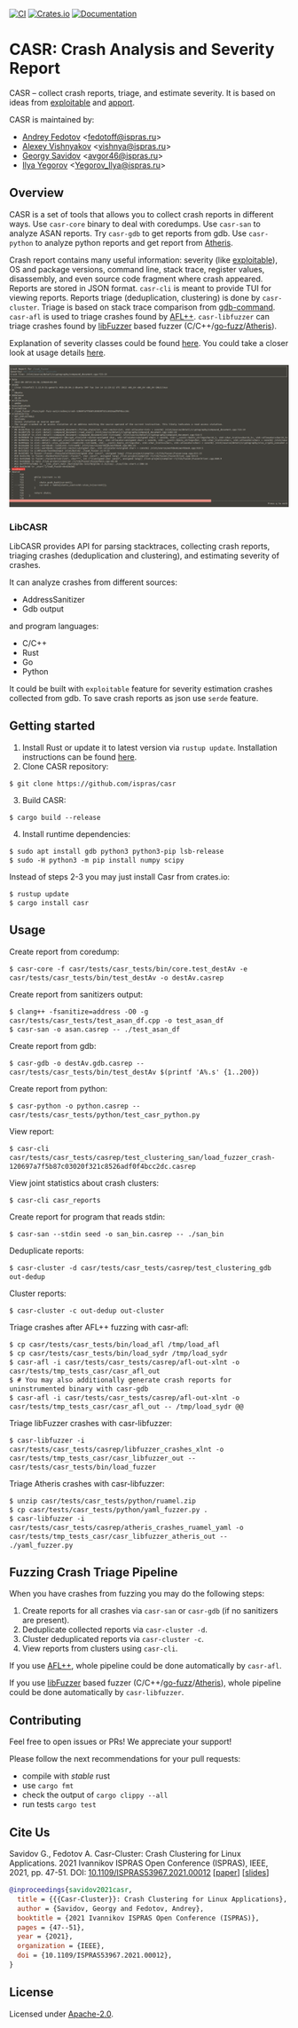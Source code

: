 [![CI](https://github.com/ispras/casr/actions/workflows/main.yml/badge.svg?branch=master)](https://github.com/ispras/casr/actions/workflows/main.yml)
[![Crates.io](https://img.shields.io/crates/v/casr)](https://crates.io/crates/casr)
[![Documentation](https://docs.rs/libcasr/badge.svg)](https://docs.rs/libcasr)

# CASR: Crash Analysis and Severity Report

CASR &ndash; collect crash reports, triage, and estimate severity.
It is based on ideas from [exploitable](https://github.com/jfoote/exploitable) and
[apport](https://github.com/canonical/apport).

CASR is maintained by:

* [Andrey Fedotov](https://github.com/anfedotoff) \<fedotoff@ispras.ru\>
* [Alexey Vishnyakov](https://github.com/SweetVishnya) \<vishnya@ispras.ru\>
* [Georgy Savidov](https://github.com/Avgor46) \<avgor46@ispras.ru\>
* [Ilya Yegorov](https://github.com/hkctkuy) \<Yegorov_Ilya@ispras.ru\>

## Overview

CASR is a set of tools that allows you to collect crash reports in different
ways. Use `casr-core` binary to deal with coredumps. Use `casr-san` to analyze ASAN
reports. Try `casr-gdb` to get reports from gdb. Use `casr-python` to analyze python reports and get report from [Atheris](https://github.com/google/atheris).

Crash report contains many useful information: severity (like [exploitable](https://github.com/jfoote/exploitable)),
OS and package versions, command line, stack trace, register values,
disassembly, and even source code fragment where crash appeared. Reports are
stored in JSON format. `casr-cli` is meant to provide TUI for viewing reports.
Reports triage (deduplication, clustering) is done by `casr-cluster`.
Triage is based on stack trace comparison from [gdb-command](https://github.com/anfedotoff/gdb-command).
`casr-afl` is used to triage crashes found by [AFL++](https://github.com/AFLplusplus/AFLplusplus).
`casr-libfuzzer` can triage crashes found by
[libFuzzer](https://www.llvm.org/docs/LibFuzzer.html) based fuzzer
(C/C++/[go-fuzz](https://github.com/dvyukov/go-fuzz)/[Atheris](https://github.com/google/atheris)).

Explanation of severity classes could be found [here](docs/classes.md).
You could take a closer look at usage details [here](docs/usage.md).

![casr_report](docs/images/casr_report.png)

### LibCASR

LibCASR provides API for parsing stacktraces, collecting crash reports,
triaging crashes (deduplication and clustering), and estimating severity of
crashes.

It can analyze crashes from different sources:

* AddressSanitizer
* Gdb output

and program languages:

* C/C++
* Rust
* Go
* Python

It could be built with `exploitable` feature for severity estimation crashes
collected from gdb. To save crash reports as json use `serde` feature.

## Getting started

1. Install Rust or update it to latest version via `rustup update`. Installation instructions can be found [here](https://www.rust-lang.org/tools/install).
2. Clone CASR repository:

```
$ git clone https://github.com/ispras/casr
```
3. Build CASR:

```
$ cargo build --release
```
4. Install runtime dependencies:

```
$ sudo apt install gdb python3 python3-pip lsb-release
$ sudo -H python3 -m pip install numpy scipy
```

Instead of steps 2-3 you may just install Casr from crates.io:

    $ rustup update
    $ cargo install casr

## Usage

Create report from coredump:

    $ casr-core -f casr/tests/casr_tests/bin/core.test_destAv -e casr/tests/casr_tests/bin/test_destAv -o destAv.casrep

Create report from sanitizers output:

    $ clang++ -fsanitize=address -O0 -g casr/tests/casr_tests/test_asan_df.cpp -o test_asan_df
    $ casr-san -o asan.casrep -- ./test_asan_df

Create report from gdb:

    $ casr-gdb -o destAv.gdb.casrep -- casr/tests/casr_tests/bin/test_destAv $(printf 'A%.s' {1..200})

Create report from python:

    $ casr-python -o python.casrep -- casr/tests/casr_tests/python/test_casr_python.py

View report:

    $ casr-cli casr/tests/casr_tests/casrep/test_clustering_san/load_fuzzer_crash-120697a7f5b87c03020f321c8526adf0f4bcc2dc.casrep

View joint statistics about crash clusters:

    $ casr-cli casr_reports

Create report for program that reads stdin:

    $ casr-san --stdin seed -o san_bin.casrep -- ./san_bin

Deduplicate reports:

    $ casr-cluster -d casr/tests/casr_tests/casrep/test_clustering_gdb out-dedup

Cluster reports:

    $ casr-cluster -c out-dedup out-cluster

Triage crashes after AFL++ fuzzing with casr-afl:

    $ cp casr/tests/casr_tests/bin/load_afl /tmp/load_afl
    $ cp casr/tests/casr_tests/bin/load_sydr /tmp/load_sydr
    $ casr-afl -i casr/tests/casr_tests/casrep/afl-out-xlnt -o casr/tests/tmp_tests_casr/casr_afl_out
    $ # You may also additionally generate crash reports for uninstrumented binary with casr-gdb
    $ casr-afl -i casr/tests/casr_tests/casrep/afl-out-xlnt -o casr/tests/tmp_tests_casr/casr_afl_out -- /tmp/load_sydr @@

Triage libFuzzer crashes with casr-libfuzzer:

    $ casr-libfuzzer -i casr/tests/casr_tests/casrep/libfuzzer_crashes_xlnt -o casr/tests/tmp_tests_casr/casr_libfuzzer_out -- casr/tests/casr_tests/bin/load_fuzzer

Triage Atheris crashes with casr-libfuzzer:

    $ unzip casr/tests/casr_tests/python/ruamel.zip
    $ cp casr/tests/casr_tests/python/yaml_fuzzer.py .
    $ casr-libfuzzer -i casr/tests/casr_tests/casrep/atheris_crashes_ruamel_yaml -o casr/tests/tmp_tests_casr/casr_libfuzzer_atheris_out -- ./yaml_fuzzer.py

## Fuzzing Crash Triage Pipeline

When you have crashes from fuzzing you may do the following steps:

1. Create reports for all crashes via `casr-san` or `casr-gdb` (if no sanitizers
   are present).
2. Deduplicate collected reports via `casr-cluster -d`.
3. Cluster deduplicated reports via `casr-cluster -c`.
4. View reports from clusters using `casr-cli`.

If you use [AFL++](https://github.com/AFLplusplus/AFLplusplus), whole pipeline
could be done automatically by `casr-afl`.

If you use [libFuzzer](https://www.llvm.org/docs/LibFuzzer.html) based fuzzer
(C/C++/[go-fuzz](https://github.com/dvyukov/go-fuzz)/[Atheris](https://github.com/google/atheris)),
whole pipeline could be done automatically by `casr-libfuzzer`.

## Contributing

Feel free to open issues or PRs! We appreciate your support!

Please follow the next recommendations for your pull requests:

- compile with *stable* rust
- use `cargo fmt`
- check the output of `cargo clippy --all`
- run tests `cargo test`

## Cite Us

Savidov G., Fedotov A. Casr-Cluster: Crash Clustering for Linux Applications. 2021 Ivannikov ISPRAS Open Conference (ISPRAS), IEEE, 2021, pp. 47-51. DOI: [10.1109/ISPRAS53967.2021.00012](https://www.doi.org/10.1109/ISPRAS53967.2021.00012) \[[paper](https://arxiv.org/abs/2112.13719)\] \[[slides](https://sydr-fuzz.github.io/papers/casr-cluster.pdf)\]

```bibtex
@inproceedings{savidov2021casr,
  title = {{{Casr-Cluster}}: Crash Clustering for Linux Applications},
  author = {Savidov, Georgy and Fedotov, Andrey},
  booktitle = {2021 Ivannikov ISPRAS Open Conference (ISPRAS)},
  pages = {47--51},
  year = {2021},
  organization = {IEEE},
  doi = {10.1109/ISPRAS53967.2021.00012},
}
```

## License

Licensed under [Apache-2.0](LICENSE).
